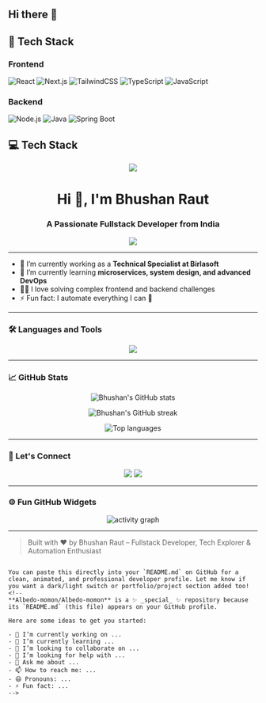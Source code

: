 ## Hi there 👋
## 🚀 Tech Stack

### Frontend
![React](https://img.shields.io/badge/React-20232A?style=for-the-badge&logo=react&logoColor=61DAFB)
![Next.js](https://img.shields.io/badge/Next.js-000000?style=for-the-badge&logo=next.js&logoColor=white)
![TailwindCSS](https://img.shields.io/badge/Tailwind_CSS-38B2AC?style=for-the-badge&logo=tailwind-css&logoColor=white)
![TypeScript](https://img.shields.io/badge/TypeScript-007ACC?style=for-the-badge&logo=typescript&logoColor=white)
![JavaScript](https://img.shields.io/badge/JavaScript-F7DF1E?style=for-the-badge&logo=javascript&logoColor=black)

### Backend
![Node.js](https://img.shields.io/badge/Node.js-43853D?style=for-the-badge&logo=node.js&logoColor=white)
![Java](https://img.shields.io/badge/Java-ED8B00?style=for-the-badge&logo=java&logoColor=white)
![Spring Boot](https://img.shields.io/badge/Spring_Boot-6DB33F?style=for-the-badge&logo=spring-boot&logoColor=white)

## 💻 Tech Stack

<p align="center">
  <img src="https://skillicons.dev/icons?i=react,nextjs,tailwind,typescript,javascript,nodejs,java,spring&theme=dark" />
</p>
<h1 align="center">Hi 👋, I'm Bhushan Raut</h1>
<h3 align="center">A Passionate Fullstack Developer from India</h3>

<p align="center">
  <img src="https://readme-typing-svg.demolab.com/?lines=Fullstack+Developer;Java+Spring+Boot+Expert;Node.js+%7C+React+%7C+Next.js;TypeScript+%7C+Tailwind+%7C+Docker+%7C+Kubernetes;Cloud+Native+Dev+on+AWS&font=Fira+Code&center=true&width=440&height=45&color=00f0ff&vCenter=true&pause=1000&size=22"/>
</p>

---

- 🔭 I’m currently working as a **Technical Specialist at Birlasoft**
- 🌱 I’m currently learning **microservices, system design, and advanced DevOps**
- 👨‍💻 I love solving complex frontend and backend challenges
- ⚡ Fun fact: I automate everything I can 🚀

---

### 🛠️ Languages and Tools

<p align="center">
  <img src="https://skillicons.dev/icons?i=html,css,js,ts,react,nextjs,nodejs,express,java,spring,tailwind,redux,postgres,mysql,mongodb,aws,docker,kubernetes,kafka,git,github,vscode" />
</p>

---

### 📈 GitHub Stats

<p align="center">
  <img src="https://github-readme-stats.vercel.app/api?username=bhushanraut&show_icons=true&theme=tokyonight" alt="Bhushan's GitHub stats" />
</p>

<p align="center">
  <img src="https://github-readme-streak-stats.herokuapp.com/?user=bhushanraut&theme=tokyonight" alt="Bhushan's GitHub streak"/>
</p>

<p align="center">
  <img src="https://github-readme-stats.vercel.app/api/top-langs/?username=bhushanraut&layout=compact&theme=tokyonight" alt="Top languages" />
</p>

---

### 🧠 Let's Connect

<p align="center">
  <a href="https://linkedin.com/in/bhushanraut" target="_blank"><img src="https://img.shields.io/badge/-LinkedIn-blue?style=for-the-badge&logo=linkedin&logoColor=white"></a>
  <a href="mailto:bhushanraut.dev@gmail.com" target="_blank"><img src="https://img.shields.io/badge/-Gmail-red?style=for-the-badge&logo=gmail&logoColor=white"></a>
</p>

---

### ⚙️ Fun GitHub Widgets

<p align="center">
  <img src="https://activity-graph.herokuapp.com/graph?username=bhushanraut&theme=tokyonight" alt="activity graph"/>
</p>

---

> Built with ❤️ by Bhushan Raut – Fullstack Developer, Tech Explorer & Automation Enthusiast
```

You can paste this directly into your `README.md` on GitHub for a clean, animated, and professional developer profile. Let me know if you want a dark/light switch or portfolio/project section added too!
<!--
**Albedo-momon/Albedo-momon** is a ✨ _special_ ✨ repository because its `README.md` (this file) appears on your GitHub profile.

Here are some ideas to get you started:

- 🔭 I’m currently working on ...
- 🌱 I’m currently learning ...
- 👯 I’m looking to collaborate on ...
- 🤔 I’m looking for help with ...
- 💬 Ask me about ...
- 📫 How to reach me: ...
- 😄 Pronouns: ...
- ⚡ Fun fact: ...
-->
